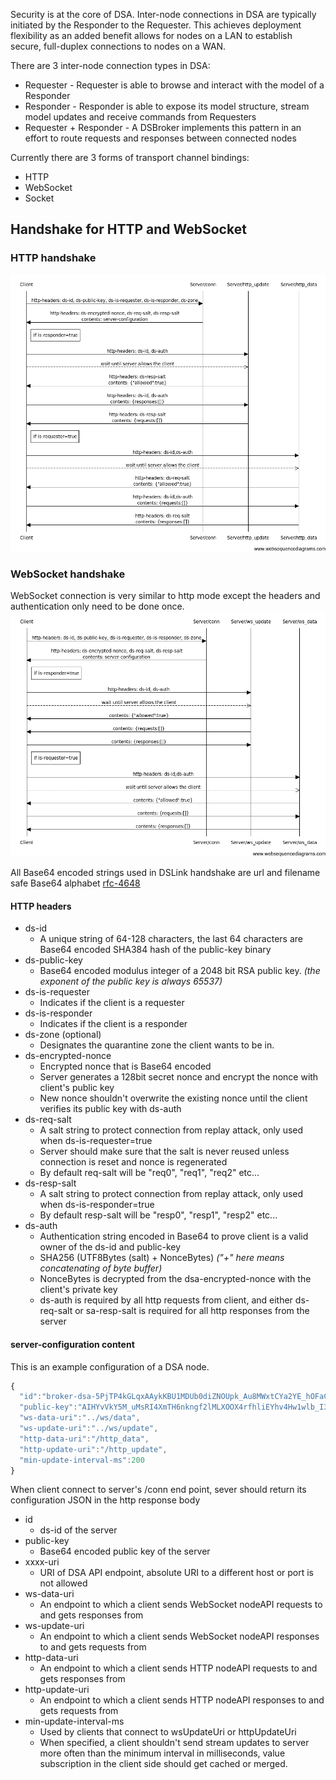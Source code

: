 Security is at the core of DSA. Inter-node connections in DSA are typically initiated by the Responder to the Requester. This achieves deployment flexibility as an added benefit allows for nodes on a LAN to establish secure, full-duplex connections to nodes on a WAN.

There are 3 inter-node connection types in DSA:

* Requester - Requester is able to browse and interact with the model of a Responder
* Responder - Responder is able to expose its model structure, stream model updates and receive commands from Requesters
* Requester + Responder - A DSBroker implements this pattern in an effort to route requests and responses between connected nodes

Currently there are 3 forms of transport channel bindings:

* HTTP
* WebSocket
* Socket


## Handshake for HTTP and WebSocket
### HTTP handshake 
![](https://raw.githubusercontent.com/IOT-DSA/docs/master/images/http_handshake.png)

### WebSocket handshake
WebSocket connection is very similar to http mode except the headers and authentication only need to be done once.
![](https://raw.githubusercontent.com/IOT-DSA/docs/master/images/ws_handshake.png)

All Base64 encoded strings used in DSLink handshake are url and filename safe Base64 alphabet [rfc-4648](https://tools.ietf.org/html/rfc4648)
#### HTTP headers 
 - ds-id
	 - A unique string of 64-128 characters, the last 64 characters are Base64 encoded SHA384 hash of the public-key binary
 - ds-public-key
	 - Base64 encoded modulus integer of a 2048 bit RSA public key. *(the exponent of the public key is always 65537)*
 - ds-is-requester
	 - Indicates if the client is a requester
 - ds-is-responder
	 - Indicates if the client is a responder
 - ds-zone (optional)
	 - Designates the quarantine zone the client wants to be in.
 - ds-encrypted-nonce
	- Encrypted nonce that is Base64 encoded
	- Server generates a 128bit secret nonce and encrypt the nonce with client's public key
	- New nonce shouldn't overwrite the existing nonce until the client verifies its public key with ds-auth
 - ds-req-salt
	- A salt string to protect connection from replay attack, only used when ds-is-requester=true
	- Server should make sure that the salt is never reused unless connection is reset and nonce is regenerated
	- By default req-salt will be "req0", "req1", "req2"  etc...
 - ds-resp-salt
	- A salt string to protect connection from replay attack, only used when ds-is-responder=true
	- By default resp-salt will be "resp0", "resp1", "resp2"  etc...
 - ds-auth
	- Authentication string encoded in Base64 to prove client is a valid owner of the ds-id and public-key
	- SHA256 (UTF8Bytes (salt) + NonceBytes) *("+" here means concatenating of byte buffer)*
	- NonceBytes is decrypted from the dsa-encrypted-nonce with the client's private key
	- ds-auth is required by all http requests from client, and either ds-req-salt or sa-resp-salt is required for all http responses from the server

#### server-configuration content
This is an example configuration of a DSA node.	 
```javascript
{
  "id":"broker-dsa-5PjTP4kGLqxAAykKBU1MDUb0diZNOUpk_Au8MWxtCYa2YE_hOFaC8eAO6zz6FC0e",
  "public-key":"AIHYvVkY5M_uMsRI4XmTH6nkngf2lMLXOOX4rfhliEYhv4Hw1wlb_I39Q5cw6a9zHSvonI8ZuG73HWLGKVlDmHGbYHWsWsXgrAouWt5H3AMGZl3hPoftvs0rktVsq0L_pz2Cp1h_7XGot87cLah5IV-AJ5bKBBFkXHOqOsIiDXNFhHjSI_emuRh01LmaN9_aBwfkyNq73zP8kY-hpb5mEG-sIcLvMecxsVS-guMFRCk_V77AzVCwOU52dmpfT5oNwiWhLf2n9A5GVyFxxzhKRc8NrfSdTFzKn0LvDPM29UDfzGOyWpfJCwrYisrftC3QbBD7e0liGbMCN5UgZsSssOk=",
  "ws-data-uri":"../ws/data",
  "ws-update-uri":"../ws/update",
  "http-data-uri":"/http_data",
  "http-update-uri":"/http_update",
  "min-update-interval-ms":200
}
```
When client connect to server's /conn end point, sever should return its configuration JSON in the http response body

 - id
	- ds-id of the server
 - public-key
	- Base64 encoded public key of the server
 - xxxx-uri
	- URI of DSA API endpoint, absolute URI to a different host or port is not allowed
 - ws-data-uri
	- An endpoint to which a client sends WebSocket nodeAPI requests to and gets responses from
 - ws-update-uri
	- An endpoint to which a client sends WebSocket nodeAPI responses to and gets requests from
 - http-data-uri
	- An endpoint to which a client sends HTTP nodeAPI requests to and gets responses from
 - http-update-uri
	- An endpoint to which a client sends HTTP nodeAPI responses to and gets requests from
 - min-update-interval-ms
	- Used by clients that connect to wsUpdateUri or httpUpdateUri
	- When specified, a client shouldn't send stream updates to server more often than the minimum interval in milliseconds, value subscription in the client side should get cached or merged.